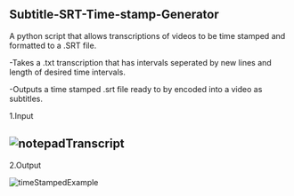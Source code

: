 Subtitle-SRT-Time-stamp-Generator
--
A python script that allows transcriptions of videos to be time stamped and formatted to a .SRT file.

-Takes a .txt transcription that has intervals seperated by new lines and length of desired time intervals.

-Outputs a time stamped .srt file ready to by encoded into a video as subtitles.

1.Input


![notepadTranscript](https://user-images.githubusercontent.com/67376528/85581319-63f86800-b634-11ea-82c7-0e58037946f6.png)
-

2.Output

      
![timeStampedExample](https://user-images.githubusercontent.com/67376528/85581323-6490fe80-b634-11ea-8ed4-d9370c0ea38e.png)
